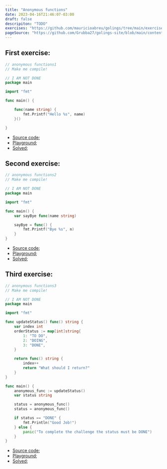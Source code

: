 ```yaml
---
title: "Anonymous functions"
date: 2023-04-16T21:46:07-03:00
draft: false
descripiton: "TODO"
exercises: "https://github.com/mauricioabreu/golings/tree/main/exercises/anonymous_functions"
pageSource: "https://github.com/Grubba27/golings-site/blob/main/content/exercises/anonymous_functions.md"
---
```



##  First exercise:

```go
// anonymous functions1
// Make me compile!

// I AM NOT DONE
package main

import "fmt"

func main() {

	func(name string) {
		fmt.Printf("Hello %s", name)
	}()

}
```
 - [Source code](https://github.com/mauricioabreu/golings/blob/main/exercises/anonymous_functions/anonymous_functions1/main.go);
 - [Playground](https://go.dev/play/p/YmZRqjE3Cvo);
 - [Solved](https://go.dev/play/p/ggJXZybLVom);


 ##  Second exercise:

```go
// anonymous functions2
// Make me compile!

// I AM NOT DONE
package main

import "fmt"

func main() {
	var sayBye func(name string)

	sayBye = func() {
		fmt.Printf("Bye %s", n)
	}
}
```
 - [Source code](https://github.com/mauricioabreu/golings/blob/main/exercises/anonymous_functions/anonymous_functions2/main.go);
 - [Playground](https://go.dev/play/p/7kLSnWwN4DJ);
 - [Solved](https://go.dev/play/p/bBqoyklXiSn);


  ##  Third exercise:

```go
// anonymous functions3
// Make me compile!

// I AM NOT DONE
package main

import "fmt"

func updateStatus() func() string {
	var index int
	orderStatus := map[int]string{
		1: "TO DO",
		2: "DOING",
		3: "DONE",
	}

	return func() string {
		index++
		return "What should I return?"
	}
}

func main() {
	anonymous_func := updateStatus()
	var status string

	status = anonymous_func()
	status = anonymous_func()

	if status == "DONE" {
		fmt.Println("Good Job!")
	} else {
		panic("To complete the challenge the status must be DONE")
	}
}
```
 - [Source code](https://github.com/mauricioabreu/golings/blob/main/exercises/anonymous_functions/anonymous_functions3/main.go);
 - [Playground](https://go.dev/play/p/XQgkjjWqhwD);
 - [Solved](https://go.dev/play/p/tuRE2AJu5vO);
